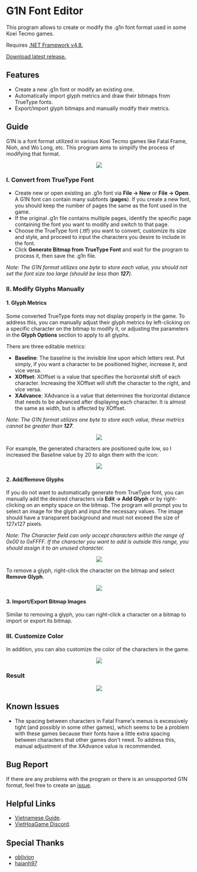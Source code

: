 # G1N Font Editor
This program allows to create or modify the .g1n font format used in some Koei Tecmo games.

Requires [.NET Framework v4.8.](https://dotnet.microsoft.com/en-us/download/dotnet-framework)

[Download latest release.](https://github.com/lehieugch68/G1N-Font-Editor/releases)

## Features
- Create a new .g1n font or modify an existing one.
- Automatically import glyph metrics and draw their bitmaps from TrueType fonts.
- Export/import glyph bitmaps and manually modify their metrics.

## Guide
G1N is a font format utilized in various Koei Tecmo games like Fatal Frame, Nioh, and Wo Long, etc. This program aims to simplify the process of modifying that format.
<p align="center"><img src="https://i.imgur.com/OoEHaZq.png"></p>

### I. Convert from TrueType Font
- Create new or open existing an .g1n font via **File → New** or **File → Open**. A G1N font can contain many subfonts (**pages**). If you create a new font, you should keep the number of pages the same as the font used in the game.
- If the original .g1n file contains multiple pages, identify the specific page containing the font you want to modify and switch to that page.
- Choose the TrueType font (.ttf) you want to convert, customize its size and style, and proceed to input the characters you desire to include in the font.
- Click **Generate Bitmap from TrueType Font** and wait for the program to process it, then save the .g1n file.

*Note: The G1N format utilizes one byte to store each value, you should not set the font size too large (should be less than **127**).*

### II. Modify Glyphs Manually

#### 1. Glyph Metrics
Some converted TrueType fonts may not display properly in the game. To address this, you can manually adjust their glyph metrics by left-clicking on a specific character on the bitmap to modify it, or adjusting the parameters in the **Glyph Options** section to apply to all glyphs.

There are three editable metrics:
- **Baseline**: The baseline is the invisible line upon which letters rest. Put simply, if you want a character to be positioned higher, increase it, and vice versa.
- **XOffset**: XOffset is a value that specifies the horizontal shift of each character. Increasing the XOffset will shift the character to the right, and vice versa.
- **XAdvance**: XAdvance is a value that determines the horizontal distance that needs to be advanced after displaying each character. It is almost the same as width, but is affected by XOffset.

*Note: The G1N format utilizes one byte to store each value, these metrics cannot be greater than **127**.*
<p align="center"><img src="https://i.imgur.com/uWVq1KP.png"></p>

For example, the generated characters are positioned quite low, so I increased the Baseline value by 20 to align them with the icon:
<p align="center"><img src="https://i.imgur.com/h7BJ1zj.png"></p>

#### 2. Add/Remove Glyphs

If you do not want to automatically generate from TrueType font, you can manually add the desired characters via **Edit → Add Glyph** or by right-clicking on an empty space on the bitmap.
The program will prompt you to select an image for the glyph and input the necessary values. The image should have a transparent background and must not exceed the size of 127x127 pixels.

*Note: The Character field can only accept characters within the range of 0x00 to 0xFFFF. If the character you want to add is outside this range, you should assign it to an unused character.*
<p align="center"><img src="https://i.imgur.com/nGGrxN6.png"></p>

To remove a glyph, right-click the character on the bitmap and select **Remove Glyph**.
<p align="center"><img src="https://i.imgur.com/ptQ2Sbf.png"></p>

#### 3. Import/Export Bitmap Images

Similar to removing a glyph, you can right-click a character on a bitmap to import or export its bitmap.

### III. Customize Color

In addition, you can also customize the color of the characters in the game.
<p align="center"><img src="https://i.imgur.com/5Mg02xQ.png"></p>

### Result

<p align="center"><img src="https://i.imgur.com/2IPcoRr.png"></p>

## Known Issues

- The spacing between characters in Fatal Frame's menus is excessively tight (and possibly in some other games), which seems to be a problem with these games because their fonts have a little extra spacing between characters that other games don't need. To address this, manual adjustment of the XAdvance value is recommended.

## Bug Report

If there are any problems with the program or there is an unsupported G1N format, feel free to create an [issue](https://github.com/lehieugch68/G1N-Font-Editor/issues).

## Helpful Links
- [Vietnamese Guide](https://viethoagame.com/threads/chia-se-g1n-font-editor-cong-cu-tao-sua-font-g1n.536/).
- [VietHoaGame Discord](https://discord.com/invite/YE59VVK).

## Special Thanks
- [oblivion](https://viethoagame.com/members/oblivion.4/)
- [haianh97](https://viethoagame.com/members/haianh97.441/)